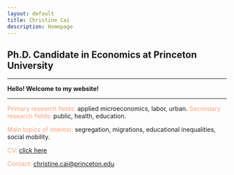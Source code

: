 ```yaml
---
layout: default
title: Christine Cai
description: Homepage
---
```


## Ph.D. Candidate in Economics at Princeton University

<hr />

<strong>Hello! Welcome to my website!</strong>

<hr />


<font color="LightSalmon">Primary research fields:</font> applied microeconomics, labor, urban.
<font color="LightSalmon">Secondary research fields:</font> public, health, education.
			
<font color="LightSalmon">Main topics of interest:</font> segregation, migrations, educational inequalities, social mobility.
	
<font color="LightSalmon">CV:</font> <a href="/assets/pdf/Christine_Cai_CV.pdf">click here</a>

<font color="LightSalmon">Contact:</font> <a href="mailto:christine.cai@princeton.edu">christine.cai@princeton.edu</a>

